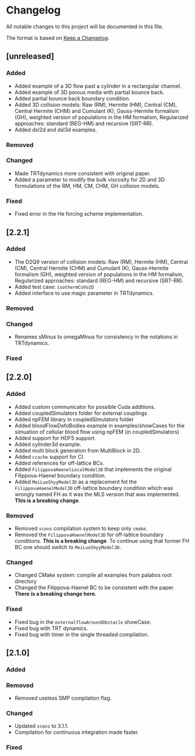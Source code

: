 # Changelog

All notable changes to this project will be documented in this file.

The format is based on [Keep a Changelog](http://keepachangelog.com/en/1.0.0/).

## [unreleased]

### Added

* Added example of a 3D flow past a cylinder in a rectangular channel.
* Added example of 3D porous media with partial bounce back.
* Added partial bounce back boundary condition.
* Added 3D collision models: Raw (RM), Hermite (HM), Central (CM), Central Hermite (CHM) and Cumulant (K),  Gauss-Hermite formalism (GH), weighted version of populations in the HM formalism,  Regularized approaches: standard (REG-HM) and recursive (SRT-RR).
* Added dsl2d and dsl3d examples.

### Removed

### Changed

* Made TRTdynamics more consistent with original paper.
* Added a parameter to modify the bulk viscosity for 2D and 3D formulations of the RM, HM, CM, CHM, GH collision models.

### Fixed

* Fixed error in the He forcing scheme implementation.

## [2.2.1]

### Added

* The D2Q9 version of collision models: Raw (RM), Hermite (HM), Central (CM), Central Hermite (CHM) and Cumulant (K),  Gauss-Hermite formalism (GH), weighted version of populations in the HM formalism,  Regularized approaches: standard (REG-HM) and recursive (SRT-RR).
* Added test case: `isothermCoVo2D`
* Added interface to use magic parameter in TRTdynamics.

### Removed

### Changed

* Renames sMinus to omegaMinus for consistency in the notations in TRTdynamics.

### Fixed

## [2.2.0]

### Added

  * Added custom communicator for possible Cuda additions.
  * Added coupledSimulators folder for external couplings
  * Added npFEM library in coupledSimulators folder
  * Added bloodFlowDefoBodies example in examples/showCases for the simuation of cellular blood flow using npFEM (in coupledSimulators)
  * Added support for HDF5 support.
  * Added cylinder3d example.
  * Added multi block generation from MultiBlock in 2D.
  * Added `ccache` support for CI.
  * Added references for off-lattice BCs.
  * Added `FilippovaHaenelLocalModel3D` that implements the original Filippova-Haenel boundary condition.
  * Added `MeiLuoShyyModel3D` as a replacement fot the `FilippovaHaenelModel3D` off-lattice boundary condition which was wrongly named FH as it was the MLS version that was implemented. **This is a breaking change**.

### Removed

  * Removed `scons` compilation system to keep only `cmake`.
  * Removed the `FilippovaHaenelModel3D` for off-lattice boundary conditions. **This is a breaking change**. To continue using that former FH BC one should switch to `MeiLuoShyyModel3D`.

### Changed

  * Changed CMake system: compile all examples from palabos root directory
  * Changed the Filippova-Haenel BC to be consistent with the paper. **There is a breaking change here.**

### Fixed

  * Fixed bug in the `externalflowAroundObstacle` showCase.
  * Fixed bug with TRT dynamics.
  * Fixed bug with timer in the single threaded compilation.

## [2.1.0]

### Added

### Removed

  * Removed useless SMP compilation flag.

### Changed

  * Updated `scons` to 3.1.1.
  * Compilation for continuous integration made faster.

### Fixed



